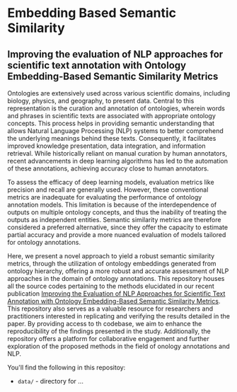 # Embedding Based Semantic Similarity

## Improving the evaluation of NLP approaches for scientific text annotation with Ontology Embedding-Based Semantic Similarity Metrics

Ontologies are extensively used across various scientific domains, including biology, physics, and geography, to present data. Central to this representation is the curation and annotation of ontologies, wherein words and phrases in scientific texts are associated with appropriate ontology concepts. This process helps in providing semantic understanding that allows Natural Language Processing (NLP) systems to better comprehend the underlying meanings behind these texts. Consequently, it facilitates improved knowledge presentation, data integration, and information retrieval. While historically reliant on manual curation by human annotators, recent advancements in deep learning algorithms has led to the automation of these annotations, achieving accuracy close to human annotators.

To assess the efficacy of deep learning models, evaluation metrics like precision and recall are generally used. However, these conventional metrics are inadequate for evaluating the performance of ontology annotation models. This limitation is because of the interdependence of outputs on multiple ontology concepts, and thus the inability of treating the outputs as independent entities. Semantic similarity metrics are therefore considered a preferred alternative, since they offer the capacity to estimate partial accuracy and provide a more nuanced evaluation of models tailored for ontology annotations.

Here, we present a novel approach to yield a robust semantic similarity metrics, through the utilization of ontology embeddings generated from ontology hierarchy, offering a more robust and accurate assessment of NLP approaches in the domain of ontology annotations. This repository houses all the source codes pertaining to the methods elucidated in our recent publication [Improving the Evaluation of NLP Approaches for Scientific Text Annotation with Ontology Embedding-Based Semantic Similarity Metrics](https://github.com/devkotapratik/embedding_based_semantic_similarity). This repository also serves as a valuable resource for researchers and practitioners interested in replicating and verifying the results detailed in the paper. By providing access to th codebase, we aim to enhance the reproducibility of the findings presented in the study. Additionally, the repository offers a platform for collaborative engagement and further exploration of the proposed methods in the field of onology annotations and NLP.

You'll find the following in this repositoy:
* `data/` - directory for ...